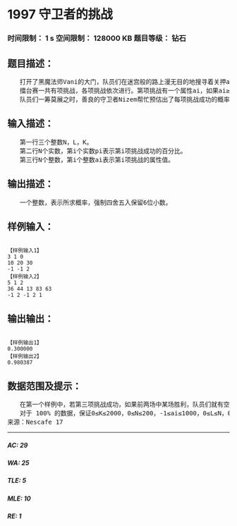 # 1997 守卫者的挑战   
### 时间限制： 1 s     空间限制： 128000 KB     题目等级： 钻石  
## 题目描述：  

<pre>
　　打开了黑魔法师Vani的大门，队员们在迷宫般的路上漫无目的地搜寻着关押applepi的监狱的所在地。突然，眼前一道亮光闪过。“我，Nizem，是黑魔法圣殿的守卫者。如果你能通过我的挑战，那么你可以带走黑魔法圣殿的地图……”瞬间，队员们被传送到了一个擂台上，最初身边有一个容量为K的包包。  
　　擂台赛一共有项挑战，各项挑战依次进行。第项挑战有一个属性ai，如果ai≥0，表示这次挑战成功后可以再获得一个容量为ai的包包；如果ai = -1，则表示这次挑战成功后可以得到一个大小为 1 的地图残片。地图残片必须装在包包里才能带出擂台，包包没有必要全部装满，但是队员们必须把获得的所有的地图残片都带走（没有得到的不用考虑，只需要完成所有N项挑战后背包容量足够容纳地图残片即可），才能拼出完整的地图。并且他们至少要挑战成功L次才能离开擂台。  
　　队员们一筹莫展之时，善良的守卫者Nizem帮忙预估出了每项挑战成功的概率，其中第i项挑战成功的概率为pi %。现在，请你帮忙预测一下，队员们能够带上他们获得的地图残片离开擂台的概率。
</pre>
  
  
## 输入描述：  

<pre>
　　第一行三个整数N，L，K。  
　　第二行N个实数，第i个实数pi表示第i项挑战成功的百分比。  
　　第三行N个整数，第i个整数ai表示第i项挑战的属性值。
</pre>
  
  
## 输出描述：  

<pre>
　　一个整数，表示所求概率，强制四舍五入保留6位小数。
</pre>
  
  
## 样例输入：  

<pre><code>
【样例输入1】  
3 1 0  
10 20 30  
-1 -1 2
【样例输入2】  
5 1 2  
36 44 13 83 63  
-1 2 -1 2 1
</code></pre>
  
  
## 输出输出：  

<pre><code>
【样例输出1】  
0.300000
【样例输出2】  
0.980387
</code></pre>
  
  
## 数据范围及提示：  

<pre>
　　在第一个样例中，若第三项挑战成功，如果前两场中某场胜利，队员们就有空间来容纳得到的地图残片，如果挑战失败，根本就没有获得地图残片，不用考虑是否能装下；若第三项挑战失败，如果前两场有胜利，没有包来装地图残片，如果前两场都失败，不满足至少挑战成功L次（L = 1）的要求。因此所求概率就是第三场挑战获胜的概率。
　　对于 100% 的数据，保证0≤K≤2000，0≤N≤200，-1≤ai≤1000，0≤L≤N，0≤pi≤100。
来源：Nescafe 17
</pre>
  
  
***  

##### AC: 29  
##### WA: 25  
##### TLE: 5  
##### MLE: 10  
##### RE: 1  
